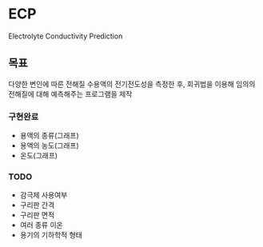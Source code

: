 # ECP
Electrolyte Conductivity Prediction

## 목표
다양한 변인에 따른 전해질 수용액의 전기전도성을 측정한 후, 회귀법을 이용해 임의의 전해질에 대해 예측해주는 프로그램을 제작

### 구현완료
- 용액의 종류(그래프)
- 용액의 농도(그래프)
- 온도(그래프)

### TODO
- 감극제 사용여부
- 구리판 간격
- 구리판 면적
- 여러 종류 이온
- 용기의 기하학적 형태

